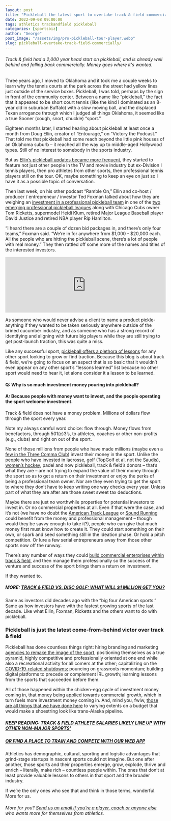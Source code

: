 ```yaml
---
layout: post
title: "Pickleball the latest sport to overtake track & field commercially"
date: 2022-09-08 09:00:00
tags: athletics trackandfield pickleball
categories: [sportsbiz]
author: "George"
post_image: "/assets/img/pro-pickleball-tour-player.webp"
slug: pickleball-overtake-track-field-commercially/
---
```

<h6>Track & field had a 2,000 year head start on pickleball, and is already well behind and falling back commercially. Money goes where it's wanted.</h6>

Three years ago, I moved to Oklahoma and it took me a couple weeks to learn why the tennis courts at the park across the street had yellow lines just outside of the service boxes. Pickleball, I was told, perhaps by the sign in front of the community center. Between a name like “pickleball,” the fact that it appeared to be short court tennis (like the kind I dominated as an 8-year old in suburban Buffalo) with a slow moving ball, and the displaced Texan arrogance through which I judged all things Oklahoma, it seemed like a true Sooner (cough, snort, chuckle) “sport.”

Eighteen months later, I started hearing about pickleball at least once a month from Doug Ellin, creator of “Entourage,” on “Victory the Podcast.” That told me that pickleball had some reach beyond the little pink houses of an Oklahoma suburb – it reached all the way up to middle-aged Hollywood types. Still of no interest to somebody in the sports industry.

But as [Ellin’s pickleball updates became more frequent](https://podcasts.apple.com/us/podcast/doug-ellins-ramble-on/id1582657701), they started to feature not just other people in the TV and movie industry but ex-Division I tennis players, then pro athletes from other sports, then professional tennis players still on the tour. OK, maybe something to keep an eye on just so I have it as a possible topic of conversation. 

Then last week, on his other podcast “Ramble On,” Ellin and co-host / producer / entrepreneur / investor Ted Foxman talked about how they are weighing an [investment in a professional pickleball team](https://www.podcastone.com/episode/Ramble-On-Pickle) in one of the [two emerging professional pickleball leagues](https://www.sportspromedia.com/from-the-magazine/emerging-sports-padel-pickleball-disc-golf-sup-esports-governance-control/) along with Chicago Cubs owner Tom Ricketts, supermodel Heidi Klum, retired Major League Baseball player David Justice and retired NBA player Rip Hamilton.

“I heard there are a couple of dozen bid packages in, and there’s only four teams,” Foxman said. “We’re in for anywhere from $1,000 - $20,000 each. All the people who are hitting the pickleball scene, there’s a lot of people with real money.” They then rattled off some more of the names and titles of the interested investors.  

<iframe allow="autoplay *; encrypted-media *; fullscreen *; clipboard-write" frameborder="0" height="175" style="width:100%;max-width:660px;overflow:hidden;background:transparent;" sandbox="allow-forms allow-popups allow-same-origin allow-scripts allow-storage-access-by-user-activation allow-top-navigation-by-user-activation" src="https://embed.podcasts.apple.com/us/podcast/ramble-on-pickle/id1582657701?i=1000578043271"></iframe>

As someone who would never advise a client to name a product pickle-anything if they wanted to be taken seriously anywhere outside of the brined cucumber industry, and as someone who has a strong record of identifying and aligning with future big players while they are still trying to get post-launch traction, this was quite a miss. 

Like any successful sport, [pickleball offers a plethora of lessons](https://www.ppatour.com/) for any other sport looking to grow or find traction. Because this blog is about track & field, we’re going to focus on an aspect that is so basic that it wouldn’t even appear on any other sport’s “lessons learned” list because no other sport would need to hear it, let alone consider it a lesson to be learned.

<h4>Q: Why is so much investment money pouring into pickleball?</h4>
<h4>A: Because people with money want to invest, and the people operating the sport welcome investment.</h4>

Track & field does not have a money problem. Millions of dollars flow through the sport every year.  

Note my always careful word choice: flow through. Money flows from benefactors, through 501(c)3’s, to athletes, coaches or other non-profits (e.g., clubs) and right on out of the sport. 

None of those millions from people who have made millions (maybe even a [few in the Three Comma Club](https://www.youtube.com/watch?v=xzMUrB-Um1Y)) invest their money in the sport. Unlike the people who have invested in lacrosse, golf (TopGolf et al, not the Saudis), [women’s hockey](https://nalathletics.com/blog/2022/08/16/track-field-niche-sport-attendance-salaries), padel and now pickleball, track & field’s donors – that’s what they are – are not trying to expand the value of their money through the sport so as to get a return on their investment or enjoy the perks of being a professional team owner. Nor are they even trying to get the sport to where they don’t have to keep writing one way checks every year. Unless part of what they are after are those sweet sweet tax deductions.

Maybe there are just no worthwhile properties for potential investors to invest in. Or no commercial properties at all. Even if that were the case, and it’s not (we have no doubt the [American Track League](https://nalathletics.com/blog/2021/02/22/four-questions-american-track-league-nbigp) or [Sound Running](https://nalathletics.com/blog/2021/06/14/viewership-ratings-track-and-field-ppv) could benefit from the money and professional management – though would they be savvy enough to take it?), people who can give that much money first must know how to create it. They could start something on their own, or spark and seed something still in the ideation phase. Or hold a pitch competition. Or lure a few serial entrepreneurs away from those other sports now off the runway. 

There’s any number of ways they could [build commercial enterprises within track & field](https://nalathletics.com/blog/2020/09/21/retiring-nike-exec-career-explains-track-and-field), and then manage them professionally so the success of the venture and success of the sport brings them a return on investment.

If they wanted to.

##### MORE: [TRACK & FIELD VS. DISC GOLF: WHAT WILL $1 MILLION GET YOU?](https://nalathletics.com/blog/2021/03/03/track-field-vs-disc-golf)

Same as investors did decades ago with the “big four American sports.” Same as how investors have with the fastest growing sports of the last decade. Like what Ellin, Foxman, Ricketts and the others want to do with pickleball.  

### Pickleball is just the latest come-from-behind victor over track & field

Pickleball has done countless things right: hiring branding and marketing [agencies to remake the image of the sport](https://apptour.org/), positioning themselves as a true pyramid, highly competitive and professionally oriented at one end while also a recreational activity for all comers at the other; capitalizing on the [COVID-19-related shutdowns](https://nalathletics.com/blog/2021/03/04/usatf-defaults-another-national-championship); pouncing on grassroots momentum; building digital platforms to precede or complement IRL growth; learning lessons from the sports that succeeded before them. 

All of those happened within the chicken-egg cycle of investment money coming in, that money being applied towards commercial growth, which in turn fuels more investment money coming in. And, mind you, fwiw, [those are all things that we have done here](https://nalathletics.com/blog/2020/04/23/time-to-build-athletics) to varying extents on a budget that would make a shoestring look like trans-Alaska pipeline. 

##### KEEP READING: [TRACK & FIELD ATHLETE SALARIES LIKELY LINE UP WITH OTHER NON-MAJOR SPORTS'](https://nalathletics.com/blog/2022/08/16/track-field-niche-sport-attendance-salaries)

##### [OR FIND A PLACE TO TRAIN AND COMPETE WITH OUR WEB APP](https://nalathletics.com/map)

Athletics has demographic, cultural, sporting and logistic advantages that grind-stage startups in nascent sports could not imagine. But one after another, those sports and their properties emerge, grow, explode, thrive and enrich – literally, make rich – countless people within. The ones that don’t at least provide valuable lessons to others in that sport and the broader industry. 

If we’re the only ones who see that and think in those terms, wonderful. More for us. 

###### More for you? <a href = "mailto: george@nalathletics.com">Send us an email if you’re a player, coach or anyone else</a> who wants more for themselves from athletics. 
